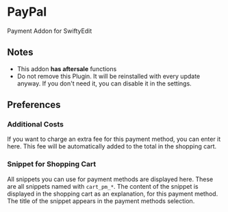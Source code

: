 # PayPal

Payment Addon for SwiftyEdit

## Notes

* This addon **has aftersale** functions
* Do not remove this Plugin. It will be reinstalled with every update anyway. If you don't need it, you can disable it in the settings.

## Preferences

### Additional Costs

If you want to charge an extra fee for this payment method, you can enter it here.
This fee will be automatically added to the total in the shopping cart.

### Snippet for Shopping Cart

All snippets you can use for payment methods are displayed here. These are all snippets named with `cart_pm_*`.
The content of the snippet is displayed in the shopping cart as an explanation, for this payment method.
The title of the snippet appears in the payment methods selection.